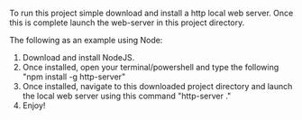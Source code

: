 To run this project simple download and install a http local web server. 
Once this is complete launch the web-server in this project directory.

The following as an example using Node:
1. Download and install NodeJS.
2. Once installed, open your terminal/powershell and type the following "npm install -g http-server"
3. Once installed, navigate to this downloaded project directory and launch the local web server using this command "http-server ."
4. Enjoy! 